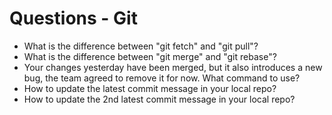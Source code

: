 # Questions - Git

- What is the difference between "git fetch" and "git pull"?
- What is the difference between "git merge" and "git rebase"?
- Your changes yesterday have been merged, but it also introduces a new bug, the team agreed to remove it for now. What command to use?
- How to update the latest commit message in your local repo?
- How to update the 2nd latest commit message in your local repo?
